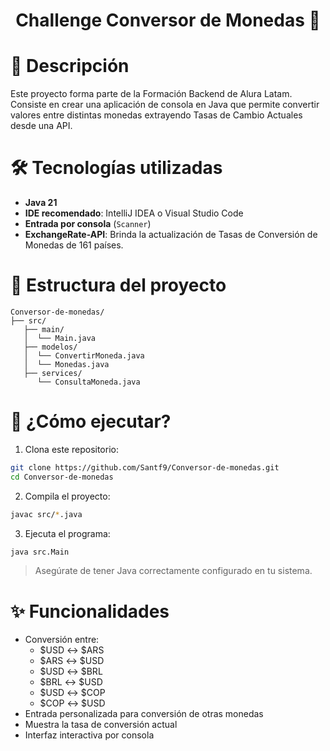 <h1 align="center">Challenge Conversor de Monedas 💱</h1>



# 📝 Descripción
Este proyecto forma parte de la Formación Backend de Alura Latam. Consiste en crear una aplicación de consola en Java que permite convertir valores entre distintas monedas extrayendo Tasas de Cambio Actuales
desde una API.


# 🛠️ Tecnologías utilizadas

- **Java 21**
- **IDE recomendado**: IntelliJ IDEA o Visual Studio Code
- **Entrada por consola** (`Scanner`)
- **ExchangeRate-API**: Brinda la actualización de Tasas de Conversión de Monedas de 161 países.


# 📁 Estructura del proyecto

```
Conversor-de-monedas/
├── src/
   ├── main/
   │  └── Main.java
   ├── modelos/
   │  └── ConvertirMoneda.java
   │  └── Monedas.java
   ├── services/
      └── ConsultaMoneda.java
```


# 🚀 ¿Cómo ejecutar?

1. Clona este repositorio:

```bash
git clone https://github.com/Santf9/Conversor-de-monedas.git
cd Conversor-de-monedas
```
2. Compila el proyecto:

```bash
javac src/*.java
```

3. Ejecuta el programa:

```bash
java src.Main
```

> Asegúrate de tener Java correctamente configurado en tu sistema.


# ✨ Funcionalidades

- Conversión entre:
    - $USD ↔ $ARS
    - $ARS ↔ $USD
    - $USD ↔ $BRL
    - $BRL ↔ $USD
    - $USD ↔ $COP
    - $COP ↔ $USD
- Entrada personalizada para conversión de otras monedas
- Muestra la tasa de conversión actual
- Interfaz interactiva por consola
